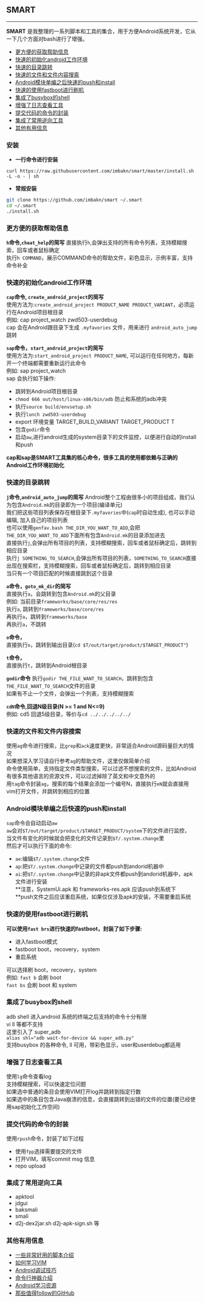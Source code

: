 ## SMART

-----

**SMART** 是我整理的一系列脚本和工具的集合，用于方便Android系统开发，它从一下几个方面对bash进行了增强。

- [更方便的获取帮助信息](#更方便的获取帮助信息)
- [快速的初始化android工作环境](#快速的初始化android工作环境)
- [快速的目录跳转](#快速的目录跳转)
- [快速的文件和文件内容搜索](#快速的文件和文件内容搜索)
- [Android模块单编之后快速的push和install](#android模块单编之后快速的push和install)
- [快速的使用fastboot进行刷机](#快速的使用fastboot进行刷机)
- [集成了busybox的shell](#集成了busybox的shell)
- [增强了日志查看工具](#增强了日志查看工具)
- [提交代码的命令的封装](#提交代码的命令的封装)
- [集成了常用逆向工具](#集成了常用逆向工具)
- [其他有用信息](#其他有用信息)


### 安装

- **一行命令进行安装**

`curl https://raw.githubusercontent.com/imbakn/smart/master/install.sh -L -o - | sh`

- **常规安装**

```bash
git clone https://github.com/imbakn/smart ~/.smart
cd ~/.smart
./install.sh
```



### 更方便的获取帮助信息
**`h`命令,`cheat_help`的简写**
直接执行`h`,会弹出支持的所有命令列表，支持模糊搜索，回车或者鼠标确定  
执行`h COMMAND`，展示COMMAND命令的帮助文件，彩色显示，示例丰富，支持命令补全  

### 快速的初始化android工作环境
**`cap`命令, `create_android_project`的简写**  
使用方法为:`create_android_project PRODUCT_NAME PRODUCT_VARIANT`，必须运行在Android项目根目录  
例如: cap project_watch zwd503-userdebug  
cap 会在Android跟目录下生成 `.myfavories` 文件，用来进行 `android_auto_jump` 跳转  

**`sap`命令，`start_android_project`的简写**  
使用方法为:`start_android_project PRODUCT_NAME`, 可以运行在任何地方，每新开一个终端都需要重新运行此命令  
例如: sap project_watch  
sap 会执行如下操作:
- 跳转到Android项目根目录
- `chmod 666 out/host/linux-x86/bin/adb` 防止和系统的adb冲突
- 执行`source build/envsetup.sh`
- 执行`lunch zwd503-userdebug`
- export 环境变量 TARGET_BUILD_VARIANT TARGET_PRODUCT T
- 包含`godir`命令
- 启动`aw`,进行android生成的system目录下的文件监控，以便进行自动的install和push

**cap和sap是SMART工具集的核心命令，很多工具的使用都依赖与正确的Android工作环境初始化**


### 快速的目录跳转
**`j`命令,`android_auto_jump`的简写**
Android整个工程由很多小的项目组成，我们认为包含`Android.mk`的目录即为一个项目(编译单元)  
我们把这些项目列表保存在根目录下`.myfavories`中(`cap`时自动生成), 也可以手动编辑, 加入自己的项目列表  
也可以使用`genfav.bash THE_DIR_YOU_WANT_TO_ADD`,会把`THE_DIR_YOU_WANT_TO_ADD`下面所有包含`Android.mk`的目录添加进去  
直接执行`j`,会弹出所有项目的列表，支持模糊搜索，回车或者鼠标确定后，跳转到相应目录  
执行`j SOMETHING_TO_SEARCH`,会弹出所有项目的列表，`SOMETHING_TO_SEARCH`直接出现在搜索栏，支持模糊搜索，回车或者鼠标确定后，跳转到相应目录  
当只有一个项目匹配的时候直接跳到这个目录  

**`a`命令，`goto_mk_dir`的简写**  
直接执行`a`，会跳转到包含`Android.mk`的父目录  
例如: 当前目录`frameworks/base/core/res/res`  
执行`a`, 跳转到`frameworks/base/core/res`  
再执行`a`，跳转到`frameworks/base`  
再执行`a`，不跳转  

**`o`命令，**  
直接执行`o`，跳转到输出目录(`cd $T/out/target/product/$TARGET_PRODUCT"`)  

**`t`命令，**  
直接执行`t`，跳转到Android根目录  

**`godir`命令**
执行`godir THE_FILE_WANT_TO_SEARCH`，跳转到包含`THE_FILE_WANT_TO_SEARCH`文件的目录  
如果有不止一个文件，会弹出一个列表，支持模糊搜索  

**`cdN`命令,回退N级目录(N >= 1 and N<=9)**  
例如: cd5 回退5级目录，等价与`cd ../../../../../`  

### 快速的文件和文件内容搜索
使用`ag`命令进行搜索，比`grep`和`ack`速度更快，非常适合Android源码量巨大的情况  
如果想深入学习请自行参考`ag`的帮助文件，这里仅做简单介绍  
命令使用简单，支持指定文件类型搜索，可以过滤不想搜索的文件，比如Android有很多其他语言的资源文件，可以过滤掉除了英文和中文意外的  
用`tag`命令封装`ag`，搜索的每个结果会添加一个编号N，直接执行`eN`就会直接用vim打开文件，并跳转到相应的位置  

### Android模块单编之后快速的push和install
`sap`命令会自动启动`aw`  
`aw`会对`$T/out/target/product/$TARGET_PRODUCT/system`下的文件进行监控，  
当文件有变化的时候就会把变化的文件记录到`$T/.system.change`里  
然后才可以执行下面的命令:  
- `ae`:编辑`$T/.system.change`文件  
- `ap`:把`$T/.system.change`中记录的文件都push到andorid机器中  
- `ai`:把`$T/.system.change`中记录的非apk文件都push到andorid机器中，apk文件进行安装  
**注意，SystemUi.apk 和 frameworks-res.apk 应该push到系统下  
**push文件之后应该重启系统，如果仅仅涉及apk的安装，不需要重启系统  

### 快速的使用fastboot进行刷机
**可以使用`fast brs`进行快速的fastboot，封装了如下步骤:**
- 进入fastboot模式
- fastboot boot，recovery，system
- 重启系统

可以选择刷 boot，recovery，system  
例如:
`fast b`  会刷 boot  
`fast bs` 会刷 boot 和 system  


### 集成了busybox的shell
adb shell 进入android 系统的终端之后支持的命令十分有限  
vi ll 等都不支持  
这里引入了 super_adb  
`alias shl="adb wait-for-device && super_adb.py"`  
支持busybox 的各种命令, ll 可用，带彩色显示，user和userdebug都适用  


### 增强了日志查看工具
使用`lg`命令查看log  
支持模糊搜索，可以快速定位问题  
如果选中普通的条目会使用VIM打开log并跳转到指定行数  
如果选中的条目包含Java崩溃的信息，会直接跳转到出错的文件的位置(要已经使用sap初始化工作空间)  

### 提交代码的命令的封装
使用`rpush`命令，封装了如下过程  
- 使用`fpp`选择需要提交的文件
- 打开VIM，填写commit msg 信息
- repo upload


### 集成了常用逆向工具
- apktool
- jdgui
- baksmali
- smali
- d2j-dex2jar.sh d2j-apk-sign.sh 等

### 其他有用信息

- [一些非常好用的脚本介绍]()
- [如何学习VIM]()
- [Android调试技巧]()
- [命令行神器介绍]()
- [Android学习资源]()
- [那些值得follow的GitHub]()


